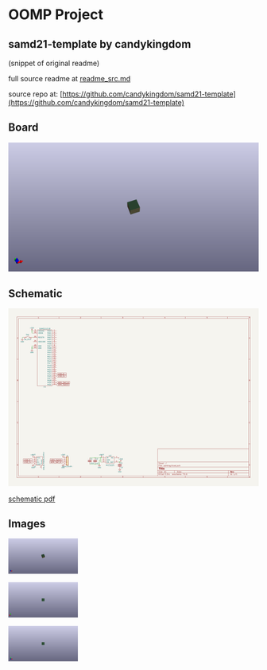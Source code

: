 # OOMP Project  
## samd21-template  by candykingdom  
  
(snippet of original readme)  
  
  
  full source readme at [readme_src.md](readme_src.md)  
  
source repo at: [https://github.com/candykingdom/samd21-template](https://github.com/candykingdom/samd21-template)  
## Board  
  
[![working_3d.png](working_3d_600.png)](working_3d.png)  
## Schematic  
  
[![working_schematic.png](working_schematic_600.png)](working_schematic.png)  
  
[schematic pdf](working_schematic.pdf)  
## Images  
  
[![working_3d.png](working_3d_140.png)](working_3d.png)  
  
[![working_3d_back.png](working_3d_back_140.png)](working_3d_back.png)  
  
[![working_3d_front.png](working_3d_front_140.png)](working_3d_front.png)  
